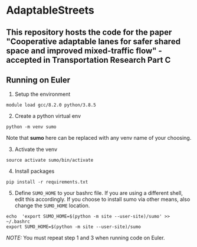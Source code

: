 # AdaptableStreets
## This repository hosts the code for the paper "Cooperative adaptable lanes for safer shared space and improved mixed-traffic flow" - accepted in Transportation Research Part C

## Running on Euler

1. Setup the environment
```
module load gcc/8.2.0 python/3.8.5
```

2. Create a python virtual env
```
python -m venv sumo
```
Note that **sumo** here can be replaced with any venv name of your choosing.

3. Activate the venv
```
source activate sumo/bin/activate
```

4. Install packages
```
pip install -r requirements.txt
```

5. Define `SUMO_HOME` to your bashrc file. If you are using a different shell, edit this accordingly. If you choose to install sumo via other means, also change the `SUMO_HOME` location.
```
echo  'export SUMO_HOME=$(python -m site --user-site)/sumo' >> ~/.bashrc
export SUMO_HOME=$(python -m site --user-site)/sumo
```
*NOTE:* You must repeat step 1 and 3 when running code on Euler. 
